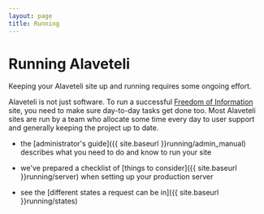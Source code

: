 ```yaml
---
layout: page
title: Running
---
```


# Running Alaveteli


<p class="lead">
  Keeping your Alaveteli site up and running requires some ongoing effort.
</p>

Alaveteli is not just software. To run a successful
<a href="{{ site.baseurl }}glossary/#foi" class="glossary">Freedom of Information</a>
site, you need to make sure day-to-day tasks get done too. Most Alaveteli sites
are run by a team who allocate some time every day to user support and generally keeping
the project up to date.

* the [administrator's guide]({{ site.baseurl }}running/admin_manual) describes
  what you need to do and know to run your site

* we've prepared a checklist of
  [things to consider]({{ site.baseurl }}running/server)
  when setting up your production server

* see the [different states a request can be in]({{ site.baseurl }}running/states)


